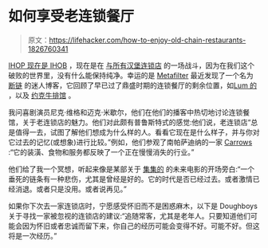 # 如何享受老连锁餐厅

> 原文：<https://lifehacker.com/how-to-enjoy-old-chain-restaurants-1826760341>

[IHOP 现在是 IHOB](https://thetakeout.com/ihop-is-now-ihob-an-international-house-of-burgers-1826730029) ，现在是在 [与所有汉堡连锁店](https://www.highsnobiety.com/p/burger-king-trolls-ihop/) 的一场战斗，因为在我们这个破败的世界里，没有什么能保持纯净。幸运的是 [Metafilter](https://www.metafilter.com/174425/Whatever-Happened-To) 最近发现了一个名为 [断链](http://actionsdower.blogspot.com/) 的迷人博客，它回顾了早已过了鼎盛时期的连锁餐厅的剩余位置，如[Lum 的](http://actionsdower.blogspot.com/2018/05/whats-left-of-lums.html) ，以及 [约克牛排馆](http://actionsdower.blogspot.com/2018/05/mideighties-times.html) 。



我问喜剧演员尼克·维格和迈克·米歇尔，他们在他们的播客中热切地讨论连锁餐馆，关于老连锁店的魅力。他们对此颇有普鲁斯特式的感觉:他们说，老连锁店“总是值得一去，试图了解他们想成为什么样的人。看看它现在是什么样子，并与你对它过去的记忆(或想象)进行比较。”例如，他们参观了南帕萨迪纳的一家 [Carrows](http://www.carrows.com/) :“它的装潢、食物和服务都反映了一个正在慢慢消失的行业。”

他们给了我一个冥想，听起来像是某部关于 [集集的](https://journaltimes.com/news/local/glad-you-asked-what-happened-to-chi-chi-s-why/article_fea637c0-075e-5912-b5bb-34ccead84f1a.html) 的未来电影的开场旁白:“一个垂死的链条有一种悲伤，尤其是曾经是好的。它的时代是否已经过去。或者激情已经消退。或者只是没用。或者说再见。”

如果你下次去一家连锁店时，宁愿感受怀旧而不是困惑麻木，以下是 Doughboys 关于寻找一家被忽视的连锁店的建议:“追随常客，尤其是老年人。只要知道他们可能会因为怀旧或者忠诚而留下来，你自己的经历可能会变得不好。可能不好。但这将是一次经历。”